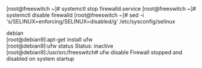 [root@freeswitch ~]# systemctl stop firewalld.service
[root@freeswitch ~]# systemctl disable firewalld
[root@freeswitch ~]# sed -i 's/SELINUX=enforcing/SELINUX=disabled/g' /etc/sysconfig/selinux


debian  
[root@debian9]:apt-get install ufw  
[root@debian9]:ufw status
Status: inactive
[root@debian9]:/usr/src/freeswitch# ufw disable
Firewall stopped and disabled on system startup

